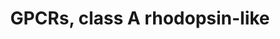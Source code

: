---
annotations:
- id: PW:0000125
  parent: signaling pathway
  type: Pathway Ontology
  value: G protein mediated signaling pathway
authors:
- 169.230.77.174
- MaintBot
- Christine Chichester
- Egonw
- DeSl
- Eweitz
citedin:
- link: PMC7645421
- link: PMC7811506
- link: PMC3650681
description: ''
last-edited: 2021-05-16
organisms:
- Rattus norvegicus
redirect_from:
- /index.php/Pathway:WP473
- /instance/WP473
- /instance/WP473_rr116970
revision: r116970
schema-jsonld:
- '@context': https://schema.org/
  '@id': https://wikipathways.github.io/pathways/WP473.html
  '@type': Dataset
  creator:
    '@type': Organization
    name: WikiPathways
  description: ''
  keywords:
  - ADRA2A
  - Adora1
  - Adora2a
  - Adora2b
  - Adora3
  - Adra1a
  - Adra1b
  - Adra1d
  - Adra2b
  - Adra2c
  - Adrb1
  - Adrb2
  - Adrb3
  - Agtr1a
  - Agtr2
  - Angiotensin II
  - Aplnr
  - Avpr1a
  - Avpr1b
  - Avpr2
  - Bdkrb1
  - Bdkrb2
  - Bradykinin
  - Brs3
  - C3ar1
  - CCR2
  - Ccbp2
  - Cckar
  - Cckbr
  - Ccr1
  - Ccr10
  - Ccr3
  - Ccr4
  - Ccr5
  - Ccr6
  - Ccr7
  - Ccr8
  - Ccr9
  - Ccrl2
  - Chrm1
  - Chrm2
  - Chrm3
  - Chrm4
  - Chrm5
  - Cmklr1
  - Cnr1
  - Cnr2
  - Cx3cr1
  - Cxcr3
  - Cxcr4
  - Cxcr5
  - Cxcr7
  - Cysltr1
  - Cysltr2
  - Dopamine
  - Drd1a
  - Drd2
  - Drd3
  - Drd4
  - Drd5
  - Ednra
  - Ednrb
  - F2RL3
  - F2r
  - F2rl1
  - F2rl2
  - Ffar1
  - Ffar2
  - Ffar3
  - Fpr1
  - Fpr2
  - Fpr3
  - Fshr
  - GALR1
  - GPR17
  - GPR39
  - GPR6
  - GPR77
  - Galr2
  - Galr3
  - Ghsr
  - Gpcr12
  - Gper
  - Gpr1
  - Gpr15
  - Gpr171
  - Gpr173
  - Gpr174
  - Gpr18
  - Gpr19
  - Gpr20
  - Gpr21
  - Gpr22
  - Gpr25
  - Gpr27
  - Gpr3
  - Gpr31
  - Gpr34
  - Gpr35
  - Gpr37
  - Gpr37l1
  - Gpr4
  - Gpr44
  - Gpr45
  - Gpr50
  - Gpr52
  - Gpr63
  - Gpr65
  - Gpr68
  - Gpr75
  - Gpr81
  - Gpr83
  - Gpr85
  - Gpr87
  - Grpr
  - Hcrtr1
  - Hcrtr2
  - Histamine
  - Hrh1
  - Hrh2
  - Hrh3
  - Htr1a
  - Htr1b
  - Htr1d
  - Htr1f
  - Htr2a
  - Htr2b
  - Htr2c
  - Htr4
  - Htr5a
  - Htr6
  - Htr7
  - Il8ra
  - Il8rb
  - LOC685243
  - Lhcgr
  - Lpar4
  - Lpar5
  - Ltb4r
  - MC1R
  - Mas1
  - Mc2r
  - Mc3r
  - Mc4r
  - Mc5r
  - Mchr1
  - Mtnr1a
  - Mtnr1b
  - NPY1R
  - NTSR2
  - Nmbr
  - Nmur1
  - Nmur2
  - Npbwr1
  - Npffr1
  - Npffr2
  - Npy2r
  - Npy5r
  - Ntsr1
  - OPN1MW
  - Olr1073
  - Olr1075
  - Olr1077
  - Olr1086
  - Olr1087
  - Olr1201
  - Olr1329
  - Olr1356
  - Olr1466
  - Olr1467
  - Olr1512
  - Olr1517
  - Olr1579
  - Olr1606
  - Olr1654
  - Olr1662
  - Olr1671
  - Olr1693
  - Olr1730
  - Olr1743
  - Olr1749
  - Olr1750
  - Olr217
  - Olr226
  - Olr227
  - Olr231
  - Olr420
  - Olr464
  - Olr588
  - Olr806
  - Olr808
  - Olr811
  - Olr836
  - Opn1mw
  - Opn1sw
  - Opn3
  - Opn4
  - Oprd1
  - Oprk1
  - Oprl1
  - Oprm1
  - Oxtr
  - P2ry1
  - P2ry10
  - P2ry12
  - P2ry13
  - P2ry14
  - P2ry2
  - P2ry4
  - P2ry5
  - P2ry6
  - PTGDR
  - Ppyr1
  - Prlhr
  - Prostaglandin
  - Ptafr
  - Ptger1
  - Ptger2
  - Ptger3
  - Ptger4
  - Ptgfr
  - Ptgir
  - RGD1563245
  - Rgr
  - Rho
  - Rrh
  - Serotonin
  - Sstr1
  - Sstr2
  - Sstr3
  - Sstr4
  - Sstr5
  - Sucnr1
  - Tbxa2r
  - Trhr
  - Xcr1
  license: CC0
  name: GPCRs, class A rhodopsin-like
seo: CreativeWork
title: GPCRs, class A rhodopsin-like
wpid: WP473
---